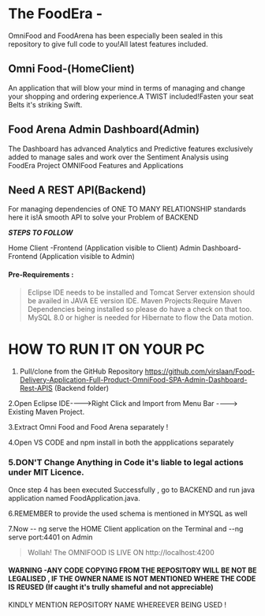 # The FoodEra -
OmniFood and FoodArena has been especially been sealed in this repository to give full code to you!All latest features included.

## Omni Food-(HomeClient)
An application that will blow your mind in terms of managing and change your shopping and ordering experience.A TWIST included!Fasten your seat Belts it's striking Swift.

## Food Arena Admin Dashboard(Admin)
The Dashboard has advanced Analytics and Predictive features exclusively added to manage sales and work over the Sentiment Analysis using FoodEra Project OMNIFood Features and Applications

## Need A REST API(Backend) 
For managing dependencies of ONE TO MANY RELATIONSHIP standards here it is!A smooth API to solve your Problem of BACKEND

***STEPS TO FOLLOW***

Home Client -Frontend (Application visible to Client)
Admin Dashboard- Frontend (Application visible to Admin)

#### Pre-Requirements :

>Eclipse IDE needs to be installed and Tomcat Server extension should be availed in JAVA EE version IDE.
>Maven Projects:Require Maven Dependencies being installed so please do have a check on that too.
>MySQL 8.0 or higher is needed for Hibernate to flow the Data motion.
 
# HOW TO RUN IT ON YOUR PC # 

1. Pull/clone from the GitHub Repository https://github.com/virslaan/Food-Delivery-Application-Full-Product-OmniFood-SPA-Admin-Dashboard-Rest-APIS
(Backend folder)

2.Open Eclipse IDE---->Right Click and Import from Menu Bar ----> Existing Maven Project.

3.Extract Omni Food and Food Arena separately !

4.Open VS CODE and npm install in both the appplications separately

### 5.DON'T Change Anything in Code it's liable to legal actions under MIT Licence.

Once step 4 has been executed Successfully , go to BACKEND and run java application named FoodApplication.java.

6.REMEMBER to provide the used schema is mentioned in MYSQL as well

7.Now -- ng serve the HOME Client application on the Terminal and --ng serve port:4401 on Admin

>Wollah! The OMNIFOOD IS LIVE ON http://localhost:4200

#### WARNING -ANY CODE COPYING FROM THE REPOSITORY WILL BE NOT BE LEGALISED , IF THE OWNER NAME IS NOT MENTIONED WHERE THE CODE IS REUSED (If caught it's trully shameful and not appreciable)
KINDLY MENTION REPOSITORY NAME WHEREEVER BEING USED !
